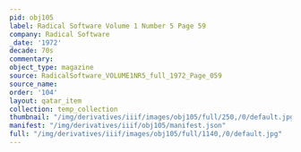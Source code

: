 ```yaml
---
pid: obj105
label: Radical Software Volume 1 Number 5 Page 59
company: Radical Software
_date: '1972'
decade: 70s
commentary:
object_type: magazine
source: RadicalSoftware_VOLUME1NR5_full_1972_Page_059
source_name:
order: '104'
layout: qatar_item
collection: temp_collection
thumbnail: "/img/derivatives/iiif/images/obj105/full/250,/0/default.jpg"
manifest: "/img/derivatives/iiif/obj105/manifest.json"
full: "/img/derivatives/iiif/images/obj105/full/1140,/0/default.jpg"
---
```

